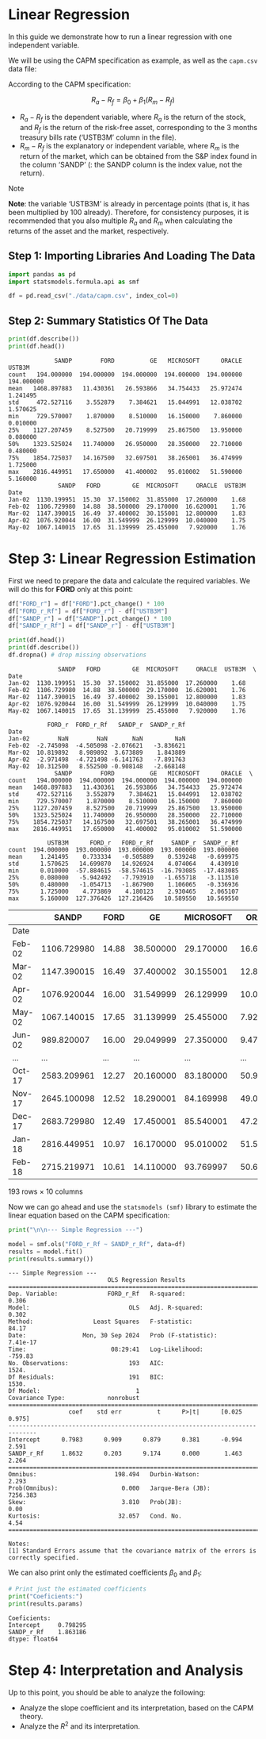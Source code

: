 # Linear Regression

In this guide we demonstrate how to run a linear regression with one
independent variable.

We will be using the CAPM specification as example, as well as the
`capm.csv` data file:

According to the CAPM specification:

$$R_a - R_f = \beta_0 + \beta_1(R_m - R_f)$$

- $R_a - R_f$ is the dependent variable, where $R_a$ is the return of
  the stock, and $R_f$ is the return of the risk-free asset,
  corresponding to the 3 months treasury bills rate (‘USTB3M’ column in
  the file).
- $R_m - R_f$ is the explanatory or independent variable, where $R_m$ is
  the return of the market, which can be obtained from the S&P index
  found in the column ‘SANDP’ (: the SANDP column is the index value,
  not the return).

> [!note]
> **Note**: the variable ‘USTB3M’ is already in percentage points (that is, it
  has been multiplied by 100 already). Therefore, for consistency
  purposes, it is recommended that you also multiple $R_a$ and $R_m$
  when calculating the returns of the asset and the market,
  respectively.

## Step 1: Importing Libraries And Loading The Data

``` python
import pandas as pd
import statsmodels.formula.api as smf

df = pd.read_csv("./data/capm.csv", index_col=0)
```

## Step 2: Summary Statistics Of The Data

``` python
print(df.describe())
print(df.head())
```

                 SANDP        FORD          GE   MICROSOFT      ORACLE      USTB3M
    count   194.000000  194.000000  194.000000  194.000000  194.000000  194.000000
    mean   1468.897883   11.430361   26.593866   34.754433   25.972474    1.241495
    std     472.527116    3.552879    7.384621   15.044991   12.038702    1.570625
    min     729.570007    1.870000    8.510000   16.150000    7.860000    0.010000
    25%    1127.207459    8.527500   20.719999   25.867500   13.950000    0.080000
    50%    1323.525024   11.740000   26.950000   28.350000   22.710000    0.480000
    75%    1854.725037   14.167500   32.697501   38.265001   36.474999    1.725000
    max    2816.449951   17.650000   41.400002   95.010002   51.590000    5.160000
                  SANDP   FORD         GE  MICROSOFT     ORACLE  USTB3M
    Date                                                               
    Jan-02  1130.199951  15.30  37.150002  31.855000  17.260000    1.68
    Feb-02  1106.729980  14.88  38.500000  29.170000  16.620001    1.76
    Mar-02  1147.390015  16.49  37.400002  30.155001  12.800000    1.83
    Apr-02  1076.920044  16.00  31.549999  26.129999  10.040000    1.75
    May-02  1067.140015  17.65  31.139999  25.455000   7.920000    1.76

# Step 3: Linear Regression Estimation

First we need to prepare the data and calculate the required variables.
We will do this for **FORD** only at this point:

``` python
df["FORD_r"] = df["FORD"].pct_change() * 100
df["FORD_r_Rf"] = df["FORD_r"] - df["USTB3M"]
df["SANDP_r"] = df["SANDP"].pct_change() * 100
df["SANDP_r_Rf"] = df["SANDP_r"] - df["USTB3M"]

print(df.head())
print(df.describe())
df.dropna() # drop missing observations
```

                  SANDP   FORD         GE  MICROSOFT     ORACLE  USTB3M  \
    Date                                                                  
    Jan-02  1130.199951  15.30  37.150002  31.855000  17.260000    1.68   
    Feb-02  1106.729980  14.88  38.500000  29.170000  16.620001    1.76   
    Mar-02  1147.390015  16.49  37.400002  30.155001  12.800000    1.83   
    Apr-02  1076.920044  16.00  31.549999  26.129999  10.040000    1.75   
    May-02  1067.140015  17.65  31.139999  25.455000   7.920000    1.76   

               FORD_r  FORD_r_Rf   SANDP_r  SANDP_r_Rf  
    Date                                                
    Jan-02        NaN        NaN       NaN         NaN  
    Feb-02  -2.745098  -4.505098 -2.076621   -3.836621  
    Mar-02  10.819892   8.989892  3.673889    1.843889  
    Apr-02  -2.971498  -4.721498 -6.141763   -7.891763  
    May-02  10.312500   8.552500 -0.908148   -2.668148  
                 SANDP        FORD          GE   MICROSOFT      ORACLE  \
    count   194.000000  194.000000  194.000000  194.000000  194.000000   
    mean   1468.897883   11.430361   26.593866   34.754433   25.972474   
    std     472.527116    3.552879    7.384621   15.044991   12.038702   
    min     729.570007    1.870000    8.510000   16.150000    7.860000   
    25%    1127.207459    8.527500   20.719999   25.867500   13.950000   
    50%    1323.525024   11.740000   26.950000   28.350000   22.710000   
    75%    1854.725037   14.167500   32.697501   38.265001   36.474999   
    max    2816.449951   17.650000   41.400002   95.010002   51.590000   

               USTB3M      FORD_r   FORD_r_Rf     SANDP_r  SANDP_r_Rf  
    count  194.000000  193.000000  193.000000  193.000000  193.000000  
    mean     1.241495    0.733334   -0.505889    0.539248   -0.699975  
    std      1.570625   14.699870   14.926924    4.074064    4.430910  
    min      0.010000  -57.884615  -58.574615  -16.793085  -17.483085  
    25%      0.080000   -5.942492   -7.793910   -1.655718   -3.113510  
    50%      0.480000   -1.054713   -1.867900    1.106065   -0.336936  
    75%      1.725000    4.773869    4.180123    2.930465    2.065107  
    max      5.160000  127.376426  127.216426   10.589550   10.569550  

<div>
<style scoped>
    .dataframe tbody tr th:only-of-type {
        vertical-align: middle;
    }
&#10;    .dataframe tbody tr th {
        vertical-align: top;
    }
&#10;    .dataframe thead th {
        text-align: right;
    }
</style>

|        | SANDP       | FORD  | GE        | MICROSOFT | ORACLE    | USTB3M | FORD_r     | FORD_r_Rf  | SANDP_r   | SANDP_r_Rf |
|--------|-------------|-------|-----------|-----------|-----------|--------|------------|------------|-----------|------------|
| Date   |             |       |           |           |           |        |            |            |           |            |
| Feb-02 | 1106.729980 | 14.88 | 38.500000 | 29.170000 | 16.620001 | 1.76   | -2.745098  | -4.505098  | -2.076621 | -3.836621  |
| Mar-02 | 1147.390015 | 16.49 | 37.400002 | 30.155001 | 12.800000 | 1.83   | 10.819892  | 8.989892   | 3.673889  | 1.843889   |
| Apr-02 | 1076.920044 | 16.00 | 31.549999 | 26.129999 | 10.040000 | 1.75   | -2.971498  | -4.721498  | -6.141763 | -7.891763  |
| May-02 | 1067.140015 | 17.65 | 31.139999 | 25.455000 | 7.920000  | 1.76   | 10.312500  | 8.552500   | -0.908148 | -2.668148  |
| Jun-02 | 989.820007  | 16.00 | 29.049999 | 27.350000 | 9.470000  | 1.73   | -9.348442  | -11.078442 | -7.245535 | -8.975535  |
| ...    | ...         | ...   | ...       | ...       | ...       | ...    | ...        | ...        | ...       | ...        |
| Oct-17 | 2583.209961 | 12.27 | 20.160000 | 83.180000 | 50.900002 | 1.09   | 2.506266   | 1.416266   | 2.459544  | 1.369544   |
| Nov-17 | 2645.100098 | 12.52 | 18.290001 | 84.169998 | 49.060001 | 1.25   | 2.037490   | 0.787490   | 2.395862  | 1.145862   |
| Dec-17 | 2683.729980 | 12.49 | 17.450001 | 85.540001 | 47.279999 | 1.34   | -0.239617  | -1.579617  | 1.460432  | 0.120432   |
| Jan-18 | 2816.449951 | 10.97 | 16.170000 | 95.010002 | 51.590000 | 1.43   | -12.169736 | -13.599736 | 4.945355  | 3.515355   |
| Feb-18 | 2715.219971 | 10.61 | 14.110000 | 93.769997 | 50.669998 | 1.59   | -3.281677  | -4.871677  | -3.594240 | -5.184240  |

<p>193 rows × 10 columns</p>
</div>

Now we can go ahead and use the `statsmodels (smf)` library to estimate
the linear equation based on the CAPM specification:

``` python
print("\n\n--- Simple Regression ---")

model = smf.ols("FORD_r_Rf ~ SANDP_r_Rf", data=df)
results = model.fit()
print(results.summary())
```



    --- Simple Regression ---
                                OLS Regression Results                            
    ==============================================================================
    Dep. Variable:              FORD_r_Rf   R-squared:                       0.306
    Model:                            OLS   Adj. R-squared:                  0.302
    Method:                 Least Squares   F-statistic:                     84.17
    Date:                Mon, 30 Sep 2024   Prob (F-statistic):           7.41e-17
    Time:                        08:29:41   Log-Likelihood:                -759.83
    No. Observations:                 193   AIC:                             1524.
    Df Residuals:                     191   BIC:                             1530.
    Df Model:                           1                                         
    Covariance Type:            nonrobust                                         
    ==============================================================================
                     coef    std err          t      P>|t|      [0.025      0.975]
    ------------------------------------------------------------------------------
    Intercept      0.7983      0.909      0.879      0.381      -0.994       2.591
    SANDP_r_Rf     1.8632      0.203      9.174      0.000       1.463       2.264
    ==============================================================================
    Omnibus:                      198.494   Durbin-Watson:                   2.293
    Prob(Omnibus):                  0.000   Jarque-Bera (JB):             7256.383
    Skew:                           3.810   Prob(JB):                         0.00
    Kurtosis:                      32.057   Cond. No.                         4.54
    ==============================================================================

    Notes:
    [1] Standard Errors assume that the covariance matrix of the errors is correctly specified.

We can also print only the estimated coefficients $\beta_0$ and
$\beta_1$:

``` python
# Print just the estimated coefficients
print("Coeficients:")
print(results.params)
```

    Coeficients:
    Intercept     0.798295
    SANDP_r_Rf    1.863186
    dtype: float64

# Step 4: Interpretation and Analysis

Up to this point, you should be able to analyze the following:

- Analyze the slope coefficient and its interpretation, based on the
  CAPM theory.
- Analyze the $R^2$ and its interpretation.
